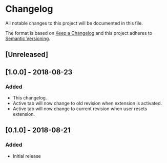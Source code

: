 # Changelog
All notable changes to this project will be documented in this file.

The format is based on [Keep a Changelog](http://keepachangelog.com/en/1.0.0/)
and this project adheres to [Semantic Versioning](http://semver.org/spec/v2.0.0.html).

## [Unreleased]

## [1.0.0] - 2018-08-23
### Added
- This changelog.
- Active tab will now change to old revision when extension is activated.
- Active tab will now change to current revision when user resets extension.

## [0.1.0] - 2018-08-21
### Added
- Initial release
